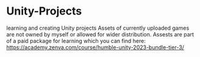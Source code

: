 # Unity-Projects
 learning and creating Unity projects
Assets of currently uploaded games are not owned by myself or allowed for wider distribution. 
Assests are part of a paid package for learning which you can find here: https://academy.zenva.com/course/humble-unity-2023-bundle-tier-3/ 
